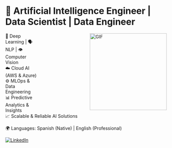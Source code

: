 # 🚀 Artificial Intelligence Engineer | Data Scientist | Data Engineer  

<p dir="auto">
<animated-image data-catalyst="" style="float: right; width: 400px;"><img align="right" height="240" alt="GIF" src="https://media3.giphy.com/media/v1.Y2lkPTc5MGI3NjExODRyY3QzYmxlaTA4dGYzd2M4NndhNWtzODUwbTdsdTB0ZzRkYzl0NyZlcD12MV9pbnRlcm5hbF9naWZfYnlfaWQmY3Q9cw/6KirhLJyR7oMcwgJQk/giphy.gif" style="max-width: 100%; display: inline-block; " alt="0" title="0">
</p>

🤖 Deep Learning | 🗣️ NLP | 👁️ Computer Vision  
☁️ Cloud AI (AWS & Azure)  
⚙️ MLOps & Data Engineering  
📊 Predictive Analytics & Insights  
📈 Scalable & Reliable AI Solutions  

🌍 Languages: Spanish (Native) | English (Professional)  

[![LinkedIn](https://img.shields.io/badge/linkedin-%230077B5.svg?style=for-the-badge&logo=linkedin&logoColor=white)](https://www.linkedin.com/in/alvarotravieso)
